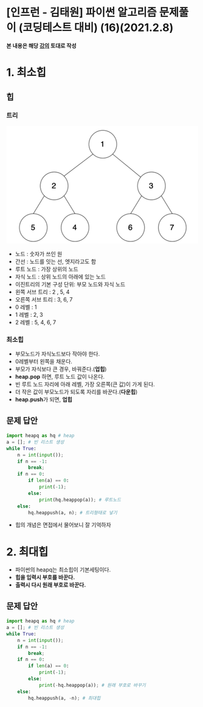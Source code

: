 # [인프런 - 김태원] 파이썬 알고리즘 문제풀이 (코딩테스트 대비) (16)(2021.2.8)



**본 내용은 해당 [강의](https://www.inflearn.com/course/파이썬-알고리즘-문제풀이-코딩테스트/dashboard) 토대로 작성**

# 1. 최소힙

## 힙

### 트리

![Codingtest35-1](images/Codingtest35-1.png)

* 노드 : 숫자가 쓰인 원
* 간선 : 노드를 잇는 선, 엣지라고도 함
* 루트 노드 : 가장 상위의 노드
* 자식 노드 : 상위 노드의 아래에 있는 노드
* 이진트리의 기본 구성 단위: 부모 노드와 자식 노드
* 왼쪽 서브 트리 : 2 , 5,  4
* 오른쪽 서브 트리 : 3, 6, 7
* 0 레벨 : 1
* 1 레벨 : 2, 3
* 2 레벨 : 5, 4, 6, 7



### 최소힙

* 부모노드가 자식노드보다 작아야 한다.
* 0레벨부터 왼쪽을 채운다.
* 부모가 자식보다 큰 경우, 바꿔준다.(**업힙**)
* **heap.pop** 하면, 루트 노드 값이 나온다.
* 빈 루트 노드 자리에 아래 레벨, 가장 오른쪽(큰 값)이 가게 된다.
* 더 작은 값이 부모노드가 되도록 자리를 바꾼다.(**다운힙**)
* **heap.push**가 되면, **업힙**



## 문제 답안

```python
import heapq as hq # heap
a = []; # 빈 리스트 생성
while True:
    n = int(input());
    if n == -1:
        break;
    if n == 0:
        if len(a) == 0:
            print(-1);
        else:
            print(hq.heappop(a)); # 루트노드
    else:
        hq.heappush(a, n); # 트리형태로 넣기
```

* 힙의 개념은 면접에서 물어보니 잘 기억하자

# 2. 최대힙

* 파이썬의 heapq는 최소힙이 기본세팅이다.
* **힙을 입력시 부호를 바꾼다.**
* **출력시 다시 원래 부호로 바꾼다.**



## 문제 답안

```python
import heapq as hq # heap
a = []; # 빈 리스트 생성
while True:
    n = int(input());
    if n == -1:
        break;
    if n == 0:
        if len(a) == 0:
            print(-1);
        else:
            print(-hq.heappop(a)); # 원래 부호로 바꾸기
    else:
        hq.heappush(a, -n); # 최대힙
```

